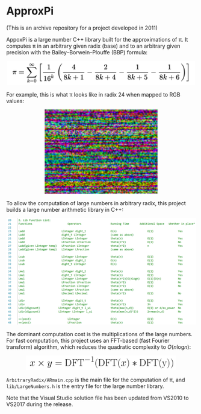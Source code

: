 # ApproxPi
(This is an archive repository for a project developed in 2011)

AppoxPi is a large number C++ library built for the approximations of π. It computes π in an arbitrary given radix (base) and to an arbitrary given precision with the Bailey–Borwein–Plouffe (BBP) formula:
<p align="center"><img alt="Teaser" src="Documents/BBP.png" width="500px"></p>

For example, this is what π looks like in radix 24 when mapped to RGB values:
<p align="center"><img alt="Teaser" src="Documents/pi24_rgb.png" width="300px"></p>

To allow the computation of large numbers in arbitrary radix, this project builds a large number arithmetic library in C++:

<p align="center"><img alt="Teaser" src="Documents/large_number_library_light.png" width="800px"></p>

The dominant computation cost is the multiplications of the large numbers. For fast computation, this project uses an FFT-based (fast Fourier transform) algorithm, which reduces the quadratic complexity to <i>O</i>(<i>n</i>log<i>n</i>):

<p align="center"><img alt="Teaser" src="Documents/FFT_mul.png" width="400px"></p>

`ArbitraryRadix/ARmain.cpp` is the main file for the computation of π, and `lib/LargeNumbers.h` is the entry file for the large number library. 

Note that the Visual Studio solution file has been updated from VS2010 to VS2017 during the release.
